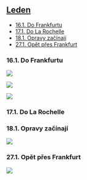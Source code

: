 ## [Leden](2022.md) <!-- omit in toc --> 

- [16.1. Do Frankfurtu](#161-do-frankfurtu)
- [17.1. Do La Rochelle](#171-do-la-rochelle)
- [18.1. Opravy začínají](#181-opravy-začínají)
- [27.1. Opět přes Frankfurt](#271-opět-přes-frankfurt)

### 16.1. Do Frankfurtu

<a href="../images/2022_january/16_1.jpg" target="_blank"><img src="../images/thumbnails/2022_january/16_1.jpg"></a>

<a href="../images/2022_january/16_2.jpg" target="_blank"><img src="../images/thumbnails/2022_january/16_2.jpg"></a>

<a href="../images/2022_january/16_3.jpg" target="_blank"><img src="../images/thumbnails/2022_january/16_3.jpg"></a>

### 17.1. Do La Rochelle

### 18.1. Opravy začínají

<a href="../images/2022_january/18_1.jpg" target="_blank"><img src="../images/thumbnails/2022_january/18_1.jpg"></a>

### 27.1. Opět přes Frankfurt

<a href="../images/2022_january/27_1.jpg" target="_blank"><img src="../images/thumbnails/2022_january/27_1.jpg"></a>

